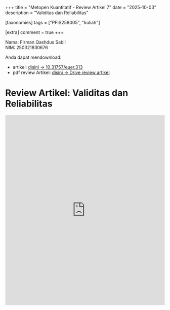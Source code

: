 +++
title = "Metopen Kuantitatif - Review Artikel 7"
date = "2025-10-03"
description = "Validitas dan Reliabilitas"

[taxonomies]
tags = ["PFIS258005", "kuliah"]

[extra]
comment = true
+++

Nama: Firman Qashdus Sabil\
NIM: 250321830676

Anda dapat mendownload:
- artikel: [disini $\rightarrow$ 10.31757/euer.313](https://drive.google.com/file/d/1arW8FKqy6pa2x-WCOIY_YY-RKKi29rCI/view?usp=sharing)
- pdf review Artikel: [disini $\rightarrow$ Drive review artikel](https://drive.google.com/file/d/1LOSxgBdGY_aEwgZyw39NBA8-MMPUVl7Z/view?usp=sharing)

# Review Artikel: Validitas dan Reliabilitas
<iframe src="https://drive.google.com/file/d/1LOSxgBdGY_aEwgZyw39NBA8-MMPUVl7Z/preview" width="100%" height="600" allow="autoplay" frameborder="0"></iframe>
